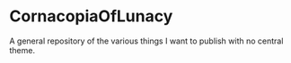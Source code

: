 # CornacopiaOfLunacy
A general repository of the various things I want to publish with no central theme.

